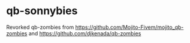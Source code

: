 # qb-sonnybies
Revorked qb-zombies
from 
https://github.com/Mojito-Fivem/mojito_qb-zombies
and 
https://github.com/djkenada/qb-zombies
